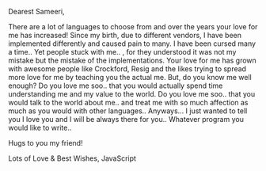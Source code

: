 
Dearest Sameeri,

There are a lot of languages to choose from and over the years your love for me has increased! Since my birth, due to different vendors, I have been implemented differently and caused pain to many. I have been cursed many a time.. Yet people stuck with me.. , for they understood it was not my mistake but the mistake of the implementations. 
	Your love for me has grown with awesome people like Crockford, Resig and the likes trying to spread more love for me by teaching you the actual me. But, do you know me well enough?  Do you love me soo.. that you would actually spend time understanding me and my value to the world. Do you love me soo.. that you would talk to the world about me.. and treat me with so much affection as much as you would with other languages.. Anyways… I just wanted to tell you I love you and I will be always there for you.. Whatever program you would like to write..   

Hugs to you my friend!

Lots of Love & Best Wishes,
JavaScript  


